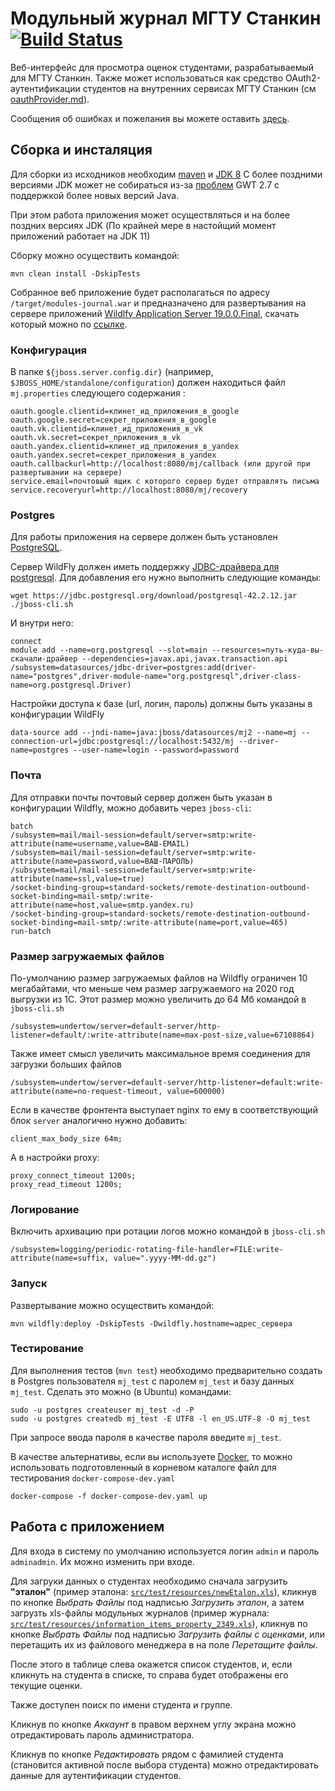 # Модульный журнал МГТУ Станкин  [![Build Status](https://travis-ci.org/stankin/mj.svg?branch=master)](https://travis-ci.org/stankin/mj)

Веб-интерфейс для просмотра оценок студентами, разрабатываемый для МГТУ Станкин. Также может использоваться как средство OAuth2-аутентификации студентов на внутренних сервисах МГТУ Станкин 
(см [oauthProvider.md](oauthProvider.md)).

Сообщения об ошибках и пожелания вы можете оставить [здесь](https://github.com/stankin/mj/issues).

## Сборка и инсталяция ##

Для сборки из исходников необходим [maven](http://maven.apache.org/) и [JDK 8](http://www.oracle.com/technetwork/java/javase/downloads/jdk8-downloads-2133151.html)
С более поздними версиями JDK может не собираться из-за [проблем](https://vaadin.com/forum/thread/17976425/can-t-compile-widgetset-vaadin-7-java-12) GWT 2.7 с поддержкой более новых версий Java.

При этом работа приложения может осуществляться и на более поздних версиях JDK (По крайней мере в настойщий момент приложений работает на JDK 11)

Сборку можно осуществить командой:
```text
mvn clean install -DskipTests
```

Собранное веб приложение будет располагаться по адресу `/target/modules-journal.war` и предназначено для развертывания на сервере приложений [Wildlfy Application Server 19.0.0.Final](http://wildfly.org/), скачать который можно по [ссылке](https://download.jboss.org/wildfly/19.0.0.Final/wildfly-19.0.0.Final.zip).

### Конфигурация

В папке `${jboss.server.config.dir}` (например, `$JBOSS_HOME/standalone/configuration`) должен находиться файл `mj.properties` следующего содержания :

```properties
oauth.google.clientid=клинет_ид_приложения_в_google
oauth.google.secret=секрет_приложения_в_google
oauth.vk.clientid=клинет_ид_приложения_в_vk
oauth.vk.secret=секрет_приложения_в_vk
oauth.yandex.clientid=клинет_ид_приложения_в_yandex
oauth.yandex.secret=секрет_приложения_в_yandex
oauth.callbackurl=http://localhost:8080/mj/callback (или другой при развертывании на сервере)
service.email=почтовый ящик с которого сервер будет отправлять письма
service.recoveryurl=http://localhost:8080/mj/recovery
```


### Postgres

Для работы приложения на сервере должен быть установлен [PostgreSQL](https://www.postgresql.org/).

Сервер WildFly должен иметь поддержку [JDBC-драйвера для postgresql](https://jdbc.postgresql.org/download/postgresql-42.2.12.jar). Для добавления его нужно выполнить следующие команды:

    wget https://jdbc.postgresql.org/download/postgresql-42.2.12.jar
    ./jboss-cli.sh 
    
И внутри него:

    connect
    module add --name=org.postgresql --slot=main --resources=путь-куда-вы-скачали-драйвер --dependencies=javax.api,javax.transaction.api
    /subsystem=datasources/jdbc-driver=postgres:add(driver-name="postgres",driver-module-name="org.postgresql",driver-class-name=org.postgresql.Driver)

Настройки доступа к базе (url, логин, пароль) должны быть указаны в конфигурации WildFly

    data-source add --jndi-name=java:jboss/datasources/mj2 --name=mj --connection-url=jdbc:postgresql://localhost:5432/mj --driver-name=postgres --user-name=login --password=password
    

### Почта

Для отправки почты почтовый сервер должен быть указан в конфигурации Wildfly, можно добавить через `jboss-cli`:

    batch
    /subsystem=mail/mail-session=default/server=smtp:write-attribute(name=username,value=ВАШ-EMAIL)
    /subsystem=mail/mail-session=default/server=smtp:write-attribute(name=password,value=ВАШ-ПАРОЛЬ)
    /subsystem=mail/mail-session=default/server=smtp:write-attribute(name=ssl,value=true)
    /socket-binding-group=standard-sockets/remote-destination-outbound-socket-binding=mail-smtp/:write-attribute(name=host,value=smtp.yandex.ru)
    /socket-binding-group=standard-sockets/remote-destination-outbound-socket-binding=mail-smtp/:write-attribute(name=port,value=465)
    run-batch

### Размер загружаемых файлов

По-умолчанию размер загружаемых файлов на Wildfly ограничен 10 мегабайтами, что меньше чем размер загружаемого на 2020 год выгрузки из 1С.
Этот размер можно увеличить до 64 Мб командой в `jboss-cli.sh`

    /subsystem=undertow/server=default-server/http-listener=default/:write-attribute(name=max-post-size,value=67108864)
    
Также имеет смысл увеличить максимальное время соединения для загрузки больших файлов

    /subsystem=undertow/server=default-server/http-listener=default:write-attribute(name=no-request-timeout, value=600000)
    
Если в качестве фронтента выступает nginx то ему в соответствующий блок `server` аналогично нужно добавить:

    client_max_body_size 64m;
    
А в настройки proxy:

    proxy_connect_timeout 1200s; 
    proxy_read_timeout 1200s;
    
### Логирование

Включить архивацию при ротации логов можно командой в `jboss-cli.sh`

    /subsystem=logging/periodic-rotating-file-handler=FILE:write-attribute(name=suffix, value=".yyyy-MM-dd.gz")

### Запуск

Развертывание можно осуществить командой:
```text
mvn wildfly:deploy -DskipTests -Dwildfly.hostname=адрес_сервера
```


### Тестирование ###

Для выполнения тестов (`mvn test`) необходимо предварительно создать в Postgres пользователя `mj_test` с паролем `mj_test` и базу данных `mj_test`.
Сделать это можно (в Ubuntu) командами:

    sudo -u postgres createuser mj_test -d -P
    sudo -u postgres createdb mj_test -E UTF8 -l en_US.UTF-8 -O mj_test

При запросе ввода пароля в качестве пароля введите `mj_test`.

В качестве альтернативы, если вы используете [Docker](https://www.docker.com), то можно использовать подготовленный
в корневом каталоге файл для тестирования `docker-compose-dev.yaml`

    docker-compose -f docker-compose-dev.yaml up


## Работа с приложением ##

Для входа в систему по умолчанию используется логин `admin` и пароль `adminadmin`. Их можно изменить при входе.

Для загруки данных о студентах необходимо сначала загрузить **"эталон"** (пример эталона:     [`src/test/resources/newEtalon.xls`](src/test/resources/newEtalon.xls)), кликнув по кнопке *Выбрать Файлы* под надписью *Загрузить эталон*, а затем загрузть xls-файлы модульных журналов (пример журнала: [`src/test/resources/information_items_property_2349.xls`](src/test/resources/information_items_property_2349.xls)), кликнув по кнопке *Выбрать Файлы* под надписью *Загрузить файлы с оценками*, или перетащить их из файлового менеджера в на поле *Перетащите файлы*.

После этого в таблице слева окажется список студентов, и, если кликнуть на студента в списке, то справа будет отображены его текущие оценки.

Также доступен поиск по имени студента и группе.

Кликнув по кнопке *Аккаунт* в правом верхнем углу экрана можно отредактировать пароль администратора.

Кликнув по кнопке *Редактировать* рядом с фамилией студента (становится активной после выбора студента) можно отредактировать данные для аутентификации студентов.
